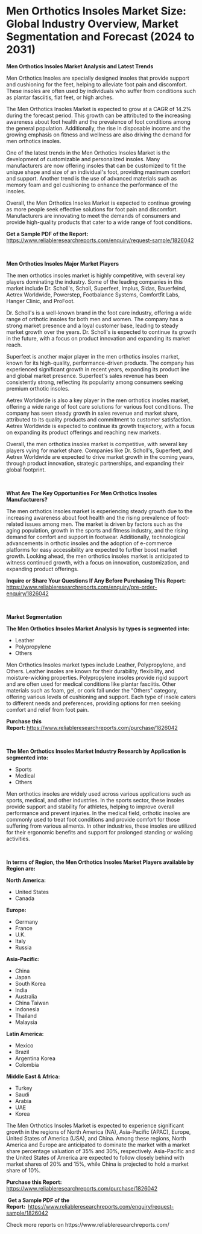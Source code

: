 <p><h1>Men Orthotics Insoles Market Size: Global Industry Overview, Market Segmentation and Forecast (2024 to 2031)</h1></p><p><strong>Men Orthotics Insoles Market Analysis and Latest Trends</strong></p>
<p><p>Men Orthotics Insoles are specially designed insoles that provide support and cushioning for the feet, helping to alleviate foot pain and discomfort. These insoles are often used by individuals who suffer from conditions such as plantar fasciitis, flat feet, or high arches.</p><p>The Men Orthotics Insoles Market is expected to grow at a CAGR of 14.2% during the forecast period. This growth can be attributed to the increasing awareness about foot health and the prevalence of foot conditions among the general population. Additionally, the rise in disposable income and the growing emphasis on fitness and wellness are also driving the demand for men orthotics insoles.</p><p>One of the latest trends in the Men Orthotics Insoles Market is the development of customizable and personalized insoles. Many manufacturers are now offering insoles that can be customized to fit the unique shape and size of an individual's foot, providing maximum comfort and support. Another trend is the use of advanced materials such as memory foam and gel cushioning to enhance the performance of the insoles.</p><p>Overall, the Men Orthotics Insoles Market is expected to continue growing as more people seek effective solutions for foot pain and discomfort. Manufacturers are innovating to meet the demands of consumers and provide high-quality products that cater to a wide range of foot conditions.</p></p>
<p><strong>Get a Sample PDF of the Report:&nbsp;</strong> <a href="https://www.reliableresearchreports.com/enquiry/request-sample/1826042">https://www.reliableresearchreports.com/enquiry/request-sample/1826042</a></p>
<p>&nbsp;</p>
<p><strong>Men Orthotics Insoles Major Market Players</strong></p>
<p><p>The men orthotics insoles market is highly competitive, with several key players dominating the industry. Some of the leading companies in this market include Dr. Scholl's, Scholl, Superfeet, Implus, Sidas, Bauerfeind, Aetrex Worldwide, Powerstep, Footbalance Systems, Comfortfit Labs, Hanger Clinic, and ProFoot.</p><p>Dr. Scholl's is a well-known brand in the foot care industry, offering a wide range of orthotic insoles for both men and women. The company has a strong market presence and a loyal customer base, leading to steady market growth over the years. Dr. Scholl's is expected to continue its growth in the future, with a focus on product innovation and expanding its market reach.</p><p>Superfeet is another major player in the men orthotics insoles market, known for its high-quality, performance-driven products. The company has experienced significant growth in recent years, expanding its product line and global market presence. Superfeet's sales revenue has been consistently strong, reflecting its popularity among consumers seeking premium orthotic insoles.</p><p>Aetrex Worldwide is also a key player in the men orthotics insoles market, offering a wide range of foot care solutions for various foot conditions. The company has seen steady growth in sales revenue and market share, attributed to its quality products and commitment to customer satisfaction. Aetrex Worldwide is expected to continue its growth trajectory, with a focus on expanding its product offerings and reaching new markets.</p><p>Overall, the men orthotics insoles market is competitive, with several key players vying for market share. Companies like Dr. Scholl's, Superfeet, and Aetrex Worldwide are expected to drive market growth in the coming years, through product innovation, strategic partnerships, and expanding their global footprint.</p></p>
<p>&nbsp;</p>
<p><strong>What Are The Key Opportunities For Men Orthotics Insoles Manufacturers?</strong></p>
<p><p>The men orthotics insoles market is experiencing steady growth due to the increasing awareness about foot health and the rising prevalence of foot-related issues among men. The market is driven by factors such as the aging population, growth in the sports and fitness industry, and the rising demand for comfort and support in footwear. Additionally, technological advancements in orthotic insoles and the adoption of e-commerce platforms for easy accessibility are expected to further boost market growth. Looking ahead, the men orthotics insoles market is anticipated to witness continued growth, with a focus on innovation, customization, and expanding product offerings.</p></p>
<p><strong>Inquire or Share Your Questions If Any Before Purchasing This Report:</strong> <a href="https://www.reliableresearchreports.com/enquiry/pre-order-enquiry/1826042">https://www.reliableresearchreports.com/enquiry/pre-order-enquiry/1826042</a></p>
<p>&nbsp;</p>
<p><strong>Market Segmentation</strong></p>
<p><strong>The Men Orthotics Insoles Market Analysis by types is segmented into:</strong></p>
<p><ul><li>Leather</li><li>Polypropylene</li><li>Others</li></ul></p>
<p><p>Men Orthotics Insoles market types include Leather, Polypropylene, and Others. Leather insoles are known for their durability, flexibility, and moisture-wicking properties. Polypropylene insoles provide rigid support and are often used for medical conditions like plantar fasciitis. Other materials such as foam, gel, or cork fall under the "Others" category, offering various levels of cushioning and support. Each type of insole caters to different needs and preferences, providing options for men seeking comfort and relief from foot pain.</p></p>
<p><strong>Purchase this Report:&nbsp;</strong><a href="https://www.reliableresearchreports.com/purchase/1826042">https://www.reliableresearchreports.com/purchase/1826042</a></p>
<p>&nbsp;</p>
<p><strong>The Men Orthotics Insoles Market Industry Research by Application is segmented into:</strong></p>
<p><ul><li>Sports</li><li>Medical</li><li>Others</li></ul></p>
<p><p>Men orthotics insoles are widely used across various applications such as sports, medical, and other industries. In the sports sector, these insoles provide support and stability for athletes, helping to improve overall performance and prevent injuries. In the medical field, orthotic insoles are commonly used to treat foot conditions and provide comfort for those suffering from various ailments. In other industries, these insoles are utilized for their ergonomic benefits and support for prolonged standing or walking activities.</p></p>
<p>&nbsp;</p>
<p><strong>In terms of Region, the Men Orthotics Insoles Market Players available by Region are:</strong></p>
<p>
    <p> <strong> North America: </strong>
        <ul>
            <li>United States</li>
            <li>Canada</li>
        </ul>
        </p> 
    <p> <strong> Europe: </strong>
        <ul>
            <li>Germany</li>
            <li>France</li>
            <li>U.K.</li>
            <li>Italy</li>
            <li>Russia</li>
        </ul>
        </p> 
    <p> <strong> Asia-Pacific: </strong>
        <ul>
            <li>China</li>
            <li>Japan</li>
            <li>South Korea</li>
            <li>India</li>
            <li>Australia</li>
            <li>China Taiwan</li>
            <li>Indonesia</li>
            <li>Thailand</li>
            <li>Malaysia</li>
        </ul>
        </p> 
    <p> <strong> Latin America: </strong>
        <ul>
            <li>Mexico</li>
            <li>Brazil</li>
            <li>Argentina Korea</li>
            <li>Colombia</li>
        </ul>
        </p> 
    <p> <strong> Middle East & Africa: </strong>
        <ul>
            <li>Turkey</li>
            <li>Saudi</li>
            <li>Arabia</li>
            <li>UAE</li>
            <li>Korea</li>
        </ul>
    </p>
    </p>
<p><p>The Men Orthotics Insoles Market is expected to experience significant growth in the regions of North America (NA), Asia-Pacific (APAC), Europe, United States of America (USA), and China. Among these regions, North America and Europe are anticipated to dominate the market with a market share percentage valuation of 35% and 30%, respectively. Asia-Pacific and the United States of America are expected to follow closely behind with market shares of 20% and 15%, while China is projected to hold a market share of 10%.</p></p>
<p><strong>Purchase this Report: </strong><a href="https://www.reliableresearchreports.com/purchase/1826042">https://www.reliableresearchreports.com/purchase/1826042</a></p>
<p>&nbsp;<strong>Get a Sample PDF of the Report:&nbsp;&nbsp;</strong><a href="https://www.reliableresearchreports.com/enquiry/request-sample/1826042">https://www.reliableresearchreports.com/enquiry/request-sample/1826042</a></p>
<p><strong></strong></p>
<p>Check more reports on https://www.reliableresearchreports.com/</p>